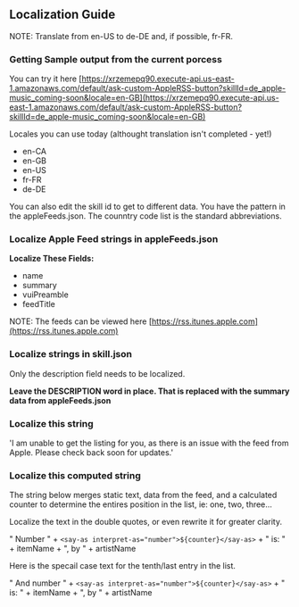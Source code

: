 ## Localization Guide

NOTE: Translate from en-US to de-DE and, if possible, fr-FR. 

### Getting Sample output from the current porcess
You can try it here [https://xrzemepq90.execute-api.us-east-1.amazonaws.com/default/ask-custom-AppleRSS-button?skillId=de_apple-music_coming-soon&locale=en-GB](https://xrzemepq90.execute-api.us-east-1.amazonaws.com/default/ask-custom-AppleRSS-button?skillId=de_apple-music_coming-soon&locale=en-GB)

Locales you can use today (althought translation isn't completed - yet!)
- en-CA
- en-GB
- en-US
- fr-FR
- de-DE

You can also edit the skill id to get to different data. You have the pattern in the appleFeeds.json. The counntry code list is the standard abbreviations. 

### Localize Apple Feed strings in appleFeeds.json
__Localize These Fields:__
- name
- summary
- vuiPreamble
- feedTitle

NOTE: The feeds can be viewed here [https://rss.itunes.apple.com](https://rss.itunes.apple.com)

### Localize strings in skill.json
Only the description field needs to be localized. 

__Leave the DESCRIPTION word in place. That is replaced with the summary data from appleFeeds.json__

### Localize this string
'I am unable to get the listing for you, as there is an issue with the feed from Apple. Please check back soon for updates.'

### Localize this computed string
The string below merges static text, data from the feed, and a calculated counter to determine the entires position in the list, ie: one, two, three...  

Localize the text in the double quotes, or even rewrite it for greater clarity.

" Number " + `<say-as interpret-as="number">${counter}</say-as>` + " is: "  + itemName + ", by " + artistName

Here is the specail case text for the tenth/last entry in the list.

" And number " + `<say-as interpret-as="number">${counter}</say-as>` + " is: "  + itemName + ", by " + artistName
